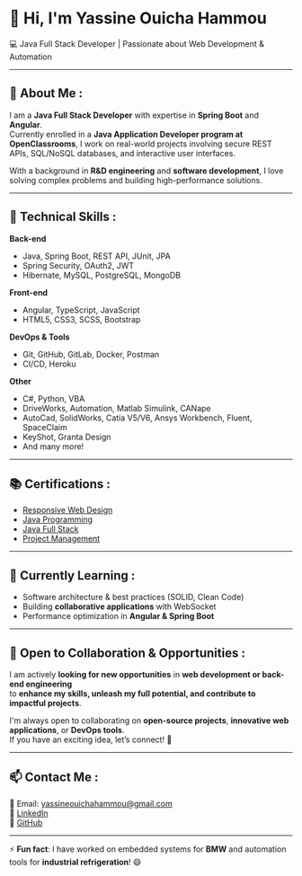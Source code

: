 # 👋 Hi, I'm Yassine Ouicha Hammou

💻 Java Full Stack Developer | Passionate about Web Development & Automation  

---

## 🚀 About Me : 

I am a **Java Full Stack Developer** with expertise in **Spring Boot** and **Angular**.  
Currently enrolled in a **Java Application Developer program at OpenClassrooms**, I work on real-world projects involving secure REST APIs, SQL/NoSQL databases, and interactive user interfaces.  

With a background in **R&D engineering** and **software development**, I love solving complex problems and building high-performance solutions.  

---

## 🔧 Technical Skills :

**Back-end**  
- Java, Spring Boot, REST API, JUnit, JPA  
- Spring Security, OAuth2, JWT  
- Hibernate, MySQL, PostgreSQL, MongoDB  

**Front-end**  
- Angular, TypeScript, JavaScript  
- HTML5, CSS3, SCSS, Bootstrap  

**DevOps & Tools**  
- Git, GitHub, GitLab, Docker, Postman  
- CI/CD, Heroku  

**Other**  
- C#, Python, VBA  
- DriveWorks, Automation, Matlab Simulink, CANape
- AutoCad, SolidWorks, Catia V5/V6, Ansys Workbench, Fluent, SpaceClaim
- KeyShot, Granta Design
- And many more!

---

## 📚 Certifications : 

- [Responsive Web Design](https://www.freecodecamp.org/certification/YassineOuicha/responsive-web-design)  
- [Java Programming](https://udemy-certificate.s3.amazonaws.com/pdf/UC-2d5ba85a-0bfb-40b0-a593-e8ca0353716e.pdf)  
- [Java Full Stack](https://udemy-certificate.s3.amazonaws.com/pdf/UC-46bd8e8c-f6cf-4242-820f-a29d6193daaa.pdf)  
- [Project Management](https://www.udemy.com/certificate/UC-d63ce977-15ed-4018-8564-edab3e5f6f80/)  

---

## 🌱 Currently Learning : 

- Software architecture & best practices (SOLID, Clean Code)  
- Building **collaborative applications** with WebSocket  
- Performance optimization in **Angular & Spring Boot**  

---

## 🤝 Open to Collaboration & Opportunities :

I am actively **looking for new opportunities** in **web development or back-end engineering**  
to **enhance my skills, unleash my full potential, and contribute to impactful projects**.  

I'm always open to collaborating on **open-source projects**, **innovative web applications**, or **DevOps tools**.  
If you have an exciting idea, let’s connect! 🚀  

---

## 📫 Contact Me :

📧 Email: [yassineouichahammou@gmail.com](mailto:yassineouichahammou@gmail.com)  
🔗 [LinkedIn](https://www.linkedin.com/in/yassine-ouicha-hammou/)  
🐙 [GitHub](https://github.com/YassineOuicha)  

---

⚡ **Fun fact**: I have worked on embedded systems for **BMW** and automation tools for **industrial refrigeration**! 😄  
